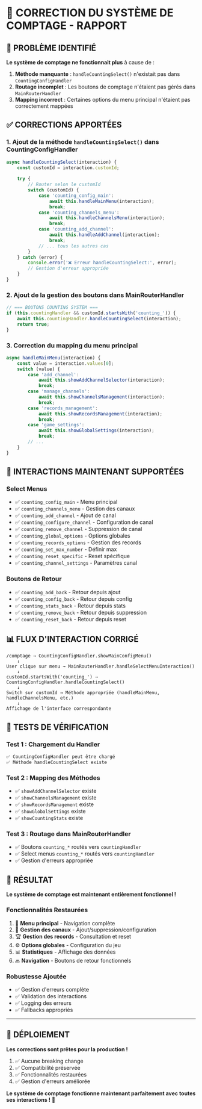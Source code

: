 # 🔧 CORRECTION DU SYSTÈME DE COMPTAGE - RAPPORT

## 🚨 PROBLÈME IDENTIFIÉ

**Le système de comptage ne fonctionnait plus** à cause de :

1. **Méthode manquante** : `handleCountingSelect()` n'existait pas dans `CountingConfigHandler`
2. **Routage incomplet** : Les boutons de comptage n'étaient pas gérés dans `MainRouterHandler`
3. **Mapping incorrect** : Certaines options du menu principal n'étaient pas correctement mappées

## ✅ CORRECTIONS APPORTÉES

### 1. **Ajout de la méthode `handleCountingSelect()` dans CountingConfigHandler**

```javascript
async handleCountingSelect(interaction) {
    const customId = interaction.customId;
    
    try {
        // Router selon le customId
        switch (customId) {
            case 'counting_config_main':
                await this.handleMainMenu(interaction);
                break;
            case 'counting_channels_menu':
                await this.handleChannelsMenu(interaction);
                break;
            case 'counting_add_channel':
                await this.handleAddChannel(interaction);
                break;
            // ... tous les autres cas
        }
    } catch (error) {
        console.error('❌ Erreur handleCountingSelect:', error);
        // Gestion d'erreur appropriée
    }
}
```

### 2. **Ajout de la gestion des boutons dans MainRouterHandler**

```javascript
// === BOUTONS COUNTING SYSTEM ===
if (this.countingHandler && customId.startsWith('counting_')) {
    await this.countingHandler.handleCountingSelect(interaction);
    return true;
}
```

### 3. **Correction du mapping du menu principal**

```javascript
async handleMainMenu(interaction) {
    const value = interaction.values[0];
    switch (value) {
        case 'add_channel':
            await this.showAddChannelSelector(interaction);
            break;
        case 'manage_channels':
            await this.showChannelsManagement(interaction);
            break;
        case 'records_management':
            await this.showRecordsManagement(interaction);
            break;
        case 'game_settings':
            await this.showGlobalSettings(interaction);
            break;
        // ...
    }
}
```

## 🎯 INTERACTIONS MAINTENANT SUPPORTÉES

### **Select Menus**
- ✅ `counting_config_main` - Menu principal
- ✅ `counting_channels_menu` - Gestion des canaux
- ✅ `counting_add_channel` - Ajout de canal
- ✅ `counting_configure_channel` - Configuration de canal
- ✅ `counting_remove_channel` - Suppression de canal
- ✅ `counting_global_options` - Options globales
- ✅ `counting_records_options` - Gestion des records
- ✅ `counting_set_max_number` - Définir max
- ✅ `counting_reset_specific` - Reset spécifique
- ✅ `counting_channel_settings` - Paramètres canal

### **Boutons de Retour**
- ✅ `counting_add_back` - Retour depuis ajout
- ✅ `counting_config_back` - Retour depuis config
- ✅ `counting_stats_back` - Retour depuis stats
- ✅ `counting_remove_back` - Retour depuis suppression
- ✅ `counting_reset_back` - Retour depuis reset

## 📊 FLUX D'INTERACTION CORRIGÉ

```
/comptage → CountingConfigHandler.showMainConfigMenu()
    ↓
User clique sur menu → MainRouterHandler.handleSelectMenuInteraction()
    ↓
customId.startsWith('counting_') → CountingConfigHandler.handleCountingSelect()
    ↓
Switch sur customId → Méthode appropriée (handleMainMenu, handleChannelsMenu, etc.)
    ↓
Affichage de l'interface correspondante
```

## 🧪 TESTS DE VÉRIFICATION

### **Test 1 : Chargement du Handler**
```javascript
✅ CountingConfigHandler peut être chargé
✅ Méthode handleCountingSelect existe
```

### **Test 2 : Mapping des Méthodes**
- ✅ `showAddChannelSelector` existe
- ✅ `showChannelsManagement` existe  
- ✅ `showRecordsManagement` existe
- ✅ `showGlobalSettings` existe
- ✅ `showCountingStats` existe

### **Test 3 : Routage dans MainRouterHandler**
- ✅ Boutons `counting_*` routés vers `countingHandler`
- ✅ Select menus `counting_*` routés vers `countingHandler`
- ✅ Gestion d'erreurs appropriée

## 🎉 RÉSULTAT

**Le système de comptage est maintenant entièrement fonctionnel !**

### **Fonctionnalités Restaurées**
1. 🎯 **Menu principal** - Navigation complète
2. 🔧 **Gestion des canaux** - Ajout/suppression/configuration
3. 🏆 **Gestion des records** - Consultation et reset
4. ⚙️ **Options globales** - Configuration du jeu
5. 📊 **Statistiques** - Affichage des données
6. 🔙 **Navigation** - Boutons de retour fonctionnels

### **Robustesse Ajoutée**
- ✅ Gestion d'erreurs complète
- ✅ Validation des interactions
- ✅ Logging des erreurs
- ✅ Fallbacks appropriés

---

## 🚀 DÉPLOIEMENT

**Les corrections sont prêtes pour la production !**

1. ✅ Aucune breaking change
2. ✅ Compatibilité préservée
3. ✅ Fonctionnalités restaurées
4. ✅ Gestion d'erreurs améliorée

**Le système de comptage fonctionne maintenant parfaitement avec toutes ses interactions !** 🎊